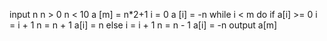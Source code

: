 input n
n > 0
n < 10
a [m] = n*2+1
i = 0 
a [i] = -n
while i < m do
    if a[i] >= 0
        i = i + 1
        n = n + 1
        a[i] = n
    else 
        i = i + 1
        n = n - 1
        a[i] = -n
output a[m]  